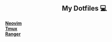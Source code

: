 <div align="center">
    <h2>My Dotfiles 💻</h2>
</div>

[**Neovim**](https://github.com/ElcomJ/dotfiles/tree/master/.config/nvim)</br>
[**Tmux**](https://github.com/ElcomJ/dotfiles/tree/master/.config/tmux)</br>
[**Ranger**](https://github.com/ElcomJ/dotfiles/tree/master/.config/ranger)</br>
